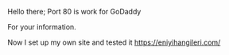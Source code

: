 Hello there;
Port 80 is work for GoDaddy

For your information.

Now I set up my own site and tested it
https://eniyihangileri.com/